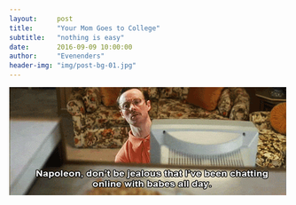 ```yaml
---
layout:     post
title:      "Your Mom Goes to College"
subtitle:   "nothing is easy"
date:       2016-09-09 10:00:00
author:     "Evenenders"
header-img: "img/post-bg-01.jpg"
---
```



![Kip](/img/kip.gif "Kip")
